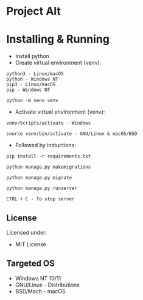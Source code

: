 # Project Alt

# Installing & Running
- Install python
- Create virtual environment (venv):
```
python3 - Linux/macOS
python - Windows NT
pip3 - Linux/macOS
pip - Windows NT
```
```
python -m venv venv
```
- Activate virtual environment (venv):
```
venv/Scripts/activate - Windows 
```
```
source venv/bin/activate - GNU/Linux & macOS/BSD
```
- Followed by instuctions:
```
pip install -r requirements.txt
```
```
python manage.py makemigrations
```
```
python manage.py migrate
```
```
python manage.py runserver
```
```
CTRL + C - To stop server
```

## License

Licensed under:

* MIT License

## Targeted OS

- Windows NT 10/11
- GNU/Linux - Distributions
- BSD/Mach - macOS

